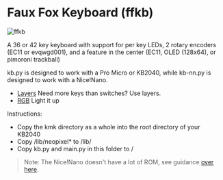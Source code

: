 # Faux Fox Keyboard (ffkb)

![ffkb](https://github.com/sadekbaroudi/ffkb)

A 36 or 42 key keyboard with support for per key LEDs, 2 rotary encoders (EC11 or evqwgd001), and a feature in the center (EC11, OLED (128x64), or pimoroni trackball)

kb.py is designed to work with a Pro Micro or KB2040, while kb-nn.py is designed to work with a Nice!Nano.

- [Layers](https://github.com/KMKfw/kmk_firmware/tree/master/docs/layers.md) Need more keys than switches? Use layers.
- [RGB](https://github.com/KMKfw/kmk_firmware/tree/master/docs/rgb.md) Light it up

Instructions:
* Copy the kmk directory as a whole into the root directory of your KB2040
* Copy <gitroot>/lib/neopixel* to <usbroot>/lib/
* Copy kb.py and main.py in this folder to <usbroot>/

> Note: The Nice!Nano doesn't have a lot of ROM, see guidance [over here](../../docs/../../docs/Officially_Supported_Microcontrollers.md#nicenano).

